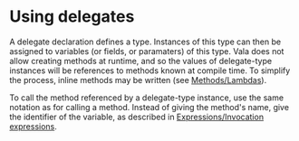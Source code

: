 

Using delegates
===============

A delegate declaration defines a type. Instances of this type can then be assigned to variables (or fields, or paramaters) of this type. Vala does not allow creating methods at runtime, and so the values of delegate-type instances will be references to methods known at compile time. To simplify the process, inline methods may be written (see [Methods/Lambdas](http://wiki.gnome.org/action/show/Projects/Vala/Manual/Export/Vala/Manual/Methods#Lambdas)).

To call the method referenced by a delegate-type instance, use the same notation as for calling a method. Instead of giving the method's name, give the identifier of the variable, as described in [Expressions/Invocation expressions](http://wiki.gnome.org/action/show/Projects/Vala/Manual/Export/Vala/Manual/Expressions#Invocation_expressions).


